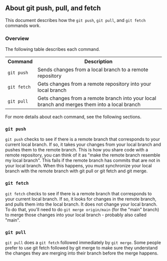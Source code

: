 ## About git push, pull, and fetch

This document describes how the `git push`, `git pull`, and `git fetch` commands work.

### Overview 

The following table describes each command.

<table>
	<tr>
		<th>
			Command
		</th>
		<th>
			Description
		</th>
	</tr>
	<tr>
		<td>
			<code>git push</code>
		</td>
		<td>
			Sends changes from a local branch to a remote repository
		</td>
	</tr>
	<tr>
		<td>
			<code>git fetch</code>
		</td>
		<td>
			Gets changes from a remote repository into your local branch
		</td>
	</tr>
	<tr>
		<td>
			<code>git pull</code>
		</td>
		<td>
			Gets changes from a remote branch into your local branch and merges them into a local branch
		</td>
	</tr>
</table>

For more details about each command, see the following sections.

### `git push` 

`git push` checks to see if there is a remote branch that corresponds to your current local branch. If so, it takes your changes from your local branch and pushes them to the remote branch. This is how you share code with a remote repository, you can think of it as "make the remote branch resemble my local branch". This fails if the remote branch has commits that are not in your local branch. When this happens, you must synchronize your local branch with the remote branch with git pull or git fetch and git merge.

### `git fetch` 

`git fetch` checks to see if there is a remote branch that corresponds to your current local branch. If so, it looks for changes in the remote branch, and pulls them into the local branch. It does not change your local branch. To do that, you'll need to do `git merge origin/main` (for the "main" branch) to merge those changes into your local branch - probably also called "main".

### `git pull` 

`git pull` does a `git fetch` followed immediately by `git merge`. Some people prefer to use git fetch followed by git merge to make sure they understand the changes they are merging into their branch before the merge happens.